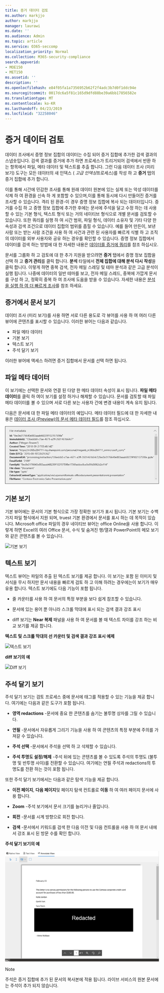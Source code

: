 ```yaml
---
title: 증거 데이터 검토
ms.author: markjjo
author: markjjo
manager: laurawi
ms.date: ''
ms.audience: Admin
ms.topic: article
ms.service: O365-seccomp
localization_priority: Normal
ms.collection: M365-security-compliance
search.appverid:
- MOE150
- MET150
ms.assetid: ''
description: ''
ms.openlocfilehash: e84f05fa1a7356952b62f2f4adc3b7d0f1ddc94e
ms.sourcegitcommit: 0017dc6a5f81c165d9dfd88be39a6bb17856582e
ms.translationtype: MT
ms.contentlocale: ko-KR
ms.lasthandoff: 04/23/2019
ms.locfileid: "32258046"
---
```

# <a name="review-the-data-in-evidence"></a>증거 데이터 검토

데이터 조사에서 증명 정보 집합의 데이터는 수집 되어 증거 집합에 추가한 검색 결과의 스냅숏입니다. 검색 결과를 증거에 추가 하면 프로세스가 트리거되어 검색에서 반환 하는 항목에서 파일, 메타 데이터 및 텍스트를 추출 합니다. 그런 다음 데이터 조사 (미리 보기) 도구는 모든 데이터의 새 인덱스 ( *고급 인덱싱*프로세스)를 작성 하 고 **증거** 탭의 증거 집합에 추가 합니다. 

이를 통해 시간에 민감한 조사를 통해 원래 데이터 원본에 있는 실제 또는 악성 데이터를 삭제 하 여 환경을 신속 하 게 포함할 수 있으며,이를 통해 동시에 다시 만들어진 증거를 조사할 수 있습니다. 격리 된 환경-이 경우 증명 정보 집합에 복사 되는 데이터입니다. 증거를 수집 하 고 증명 정보 집합에 추가한 후에는 문서에 주석을 달고 수정 하는 데 사용할 수 있는 기본 형식, 텍스트 형식 또는 거의 네이티브 형식으로 개별 문서를 검토할 수 있습니다. 또한 쿼리를 실행 하 여 시간 범위, 파일 형식, 데이터 소유자 및 기타 다양 한 속성과 검색 조건으로 데이터 집합의 범위를 좁힐 수 있습니다. 예를 들어 만든이, 보낸 사람 또는 받는 사람 조건을 사용 하 여 사건과 관련 된 사용자를 빠르게 식별 하 고 조직의 데이터를 외부 사용자와 공유 하는 경우를 확인할 수 있습니다. 증명 정보 집합에서 데이터를 검색 하는 방법에 대 한 자세한 내용은 [데이터를 증거에 쿼리](evidence-query.md)를 참조 하십시오.

문서를 그룹화 하 고 검토에 대 한 추가 지원을 받으려면 **증거** 탭에서 증명 정보 집합을 선택 하 고 **증거 관리**를 클릭 합니다. **분석** 타일에서 **전체 집합에 대해 분석 다시 작성**을 클릭 합니다. 이렇게 하면 중복 검색, 전자 메일 스레딩 및 테마 분석과 같은 고급 분석이 실행 됩니다. 나중에 데이터의 일반 테마를 보고, 전자 메일 스레드, 중복에 가깝게 문서를 구성 하 고, 정확히 중복 하 여 조사에 도움을 받을 수 있습니다. 자세한 내용은 [분석을 실행 하 여 더 빠르게 조사](run-analytics-to-investigate-faster.md)를 참조 하세요.

## <a name="view-documents-in-evidence"></a>증거에서 문서 보기

데이터 조사 (미리 보기)를 사용 하면 서로 다른 용도로 각 뷰어를 사용 하 여 여러 다른 뷰어에 콘텐츠를 표시할 수 있습니다. 이러한 뷰어는 다음과 같습니다.

- 파일 메타 데이터
- 기본 보기
- 텍스트 보기
- 주석 달기 보기

이러한 뷰어에 액세스 하려면 증거 집합에서 문서를 선택 하면 됩니다.

## <a name="file-metadata"></a>파일 메타 데이터

이 보기에는 선택한 문서와 연결 된 다양 한 메타 데이터 속성이 표시 됩니다. **파일 메타 데이터**를 클릭 하 여이 보기를 설정 하거나 해제할 수 있습니다. 문서를 검토할 때 파일 메타 데이터를 볼 수 있으며 서로 다른 보는 사용자 간에 변경 내용이 계속 유지 됩니다.

다음은 문서에 대 한 파일 메타 데이터의 예입니다. 메타 데이터 필드에 대 한 자세한 내용은 [데이터 조사 (Preview)의 문서 메타 데이터 필드](document-metadata-fields.md)를 참조 하십시오.

![파일 메타 데이터 패널](../media/Reviewimage2.png)

## <a name="native-view"></a>기본 보기

기본 뷰어에는 문서의 기본 형식으로 가장 정확한 보기가 표시 됩니다. 기본 보기는 수백 가지 파일 형식에서 지원 되며, truest 기본 환경에서 문서를 표시 하는 데 목적이 있습니다. Microsoft office 파일의 경우 네이티브 뷰어는 office Online을 사용 합니다. 이렇게 하면 Excel의 여러 Office 문서, 수식 및 숨겨진 행/열과 PowerPoint의 메모 보기와 같은 콘텐츠를 볼 수 있습니다.

![기본 보기
](../media/Reviewimage3.png)

## <a name="text-view"></a>텍스트 보기

텍스트 뷰어는 파일의 추출 된 텍스트 보기를 제공 합니다. 이 보기는 포함 된 이미지 및 서식을 무시 하지만 문서 내용을 빠르게 검토 하 고 이해 하려는 경우에는이 보기가 매우 유용 합니다. 텍스트 보기에도 다음 기능이 포함 됩니다.

  - 줄 카운터를 사용 하 여 문서의 특정 부분을 보다 쉽게 참조할 수 있습니다.

  - 문서에 있는 용어 뿐 아니라 스크롤 막대에 표시 되는 검색 결과 강조 표시

  - diff 보기는 **Near 복제** 패널을 사용 하 여 문서를 볼 때 텍스트 차이를 강조 하는 비교 보기를 제공 합니다.

**텍스트 및 스크롤 막대의 선 카운터 및 검색 결과 강조 표시 예제**

![텍스트 보기
](../media/Reviewimage4.png)

**diff 보기의 예**

![Diff 보기
](../media/Reviewimage5.png)

## <a name="annotate-view"></a>주석 달기 보기

주석 달기 보기는 검토 프로세스 중에 문서에 태그를 적용할 수 있는 기능을 제공 합니다. 여기에는 다음과 같은 도구가 포함 됩니다.

  - **영역 redactions** -문서에 중요 한 콘텐츠를 숨기는 불투명 상자를 그릴 수 있습니다.

  - **연필** -문서에서 자유롭게 그리기 기능을 사용 하 여 콘텐츠의 특정 부분에 주의를 가져갈 수 있습니다.

  - **주석 선택** -문서에서 주석을 선택 하 고 삭제할 수 있습니다.

  - **주석 투명도 설정/해제** -주석 뒤에 있는 콘텐츠를 볼 수 있도록 주석의 투명도 (불투명 및 반투명 사이)를 전환할 수 있습니다. 여기에는 연필 주석과 redactions의 투명도를 전환 하는 것이 포함 됩니다.

또한 주석 달기 보기에서는 다음과 같은 탐색 기능을 제공 합니다.

  - **이전 페이지**, **다음 페이지**및 페이지 탐색 컨트롤로 **이동** 하 여 여러 페이지 문서에 사용 합니다.

  - **Zoom** -주석 보기에서 문서 크기를 늘리거나 줄입니다.

  - **회전** -문서를 시계 방향으로 회전 합니다.

  - **검색** -문서에서 키워드를 검색 한 다음 이전 및 다음 컨트롤을 사용 하 여 문서 내에서 강조 표시 된 방문 수를 확인 합니다.

**주석 달기 보기의 예**

![주석 달기 보기](../media/Reviewimage1.png)

> [!NOTE]
> 주석은 증거 집합에 추가 된 문서의 복사본에 적용 됩니다. 라이브 서비스의 원본 문서에는 주석이 추가 되지 않습니다.
